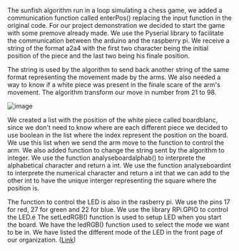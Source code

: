 The sunfish algorithm run in a loop simulating a chess game, we added a communication function called enterPos() replacing the input function in the original code. For our project demonstration we decided to start the game with some premove already made. We use the Pyserial library to facilitate the communication between the arduino and the raspberry pi. We receive a string of the format a2a4 with the first two character being the initial position of the piece and the last two being his finale position. 

The string is used by the algorithm to send back another string of the same format representing the movement made by the arms. We also needed a way to know if a white piece was present in the finale scare of the arm's movement. The algorithm transform our move in number from 21 to 98. 

![image](https://user-images.githubusercontent.com/71843193/160680176-392b78ee-92e2-4ca8-9787-a3f8a7ec6e34.png)

We created a list with the position of the white piece called boardblanc, since we don't need to know where are each different piece we decided to use boolean in the list where the index represent the position on the board. We use this list when we send the arm move to the function to control the arm. We also added function to change the string sent by the algorithm to integer. We use the function analyseboardalphab() to interprete the alphabetical character and return a int. We use the function analyseboardint to interprete the numerical character and return a int that we can add to the other int to have the unique interger representing the square where the position is. 

The function to control the LED is also in the rasberry pi. We use the pins 17 for red, 27 for green and 22 for blue. We use the library RPi.GPIO to control the LED.é  The setLedRGB() function is used to setup LED when you start the board. We have the ledRGB() function used to select the mode we want to be in. We have listed the different mode of the LED in the front page of our organization. ([Link](https://github.com/ClanDesDindesLibres2))
